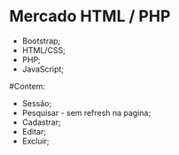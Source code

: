 # Mercado HTML / PHP
- Bootstrap;
- HTML/CSS;
- PHP;
- JavaScript;

#Contem:
- Sessão;
- Pesquisar - sem refresh na pagina;
- Cadastrar;
- Editar;
- Excluir;
